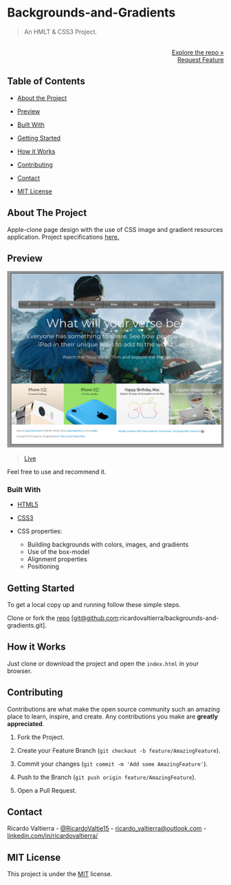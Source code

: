 # Backgrounds-and-Gradients

> An HMLT & CSS3 Project.

<p align="right">
  <br>
  <a href="https://github.com/ricardovaltierra/backgrounds-and-gradients">Explore the repo »</a>
  <br>
  <a href="https://github.com/ricardovaltierra/backgrounds-and-gradients/issues">Request Feature</a>
</p>

## Table of Contents

* [About the Project](#about-the-project)

* [Preview](#preview)

* [Built With](#built-with)

* [Getting Started](#getting-started)

* [How it Works](#how-it-works)

* [Contributing](#contributing)

* [Contact](#contact)

* [MIT License](#mit-license)

## About The Project

Apple-clone page design with the use of CSS image and gradient resources application. Project specifications [here.](https://www.theodinproject.com/courses/html5-and-css3/lessons/building-with-backgrounds-and-gradients)

## Preview

<img src="assets/img/screenshot.png" alt="Page clone" width="580" />

> [Live](https://small-toy-app.herokuapp.com/)

Feel free to use and recommend it.

### Built With

* [HTML5](https://www.ruby-lang.org/en/news/2019/08/28/ruby-2-6-4-released/)

* [CSS3](https://rubygems.org/gems/rails/versions/5.1.6)

* CSS properties:
    * Building backgrounds with colors, images, and gradients
    * Use of the box-model
    * Alignment properties
    * Positioning

## Getting Started

To get a local copy up and running follow these simple steps.

Clone or fork the <a href="https://github.com/ricardovaltierra/backgrounds-and-gradients">repo</a> [git@github.com:ricardovaltierra/backgrounds-and-gradients.git].

## How it Works

Just clone or download the project and open the `index.html` in your browser.

## Contributing

Contributions are what make the open source community such an amazing place to learn, inspire, and create. Any contributions you make are **greatly appreciated**.

1. Fork the Project.

2. Create your Feature Branch (`git checkout -b feature/AmazingFeature`).

3. Commit your changes (`git commit -m 'Add some AmazingFeature'`).

4. Push to the Branch (`git push origin feature/AmazingFeature`).

5. Open a Pull Request.

## Contact

Ricardo Valtierra - [@RicardoValtie15](https://twitter.com/RicardoValtie15) - ricardo_valtierra@outlook.com  - [linkedin.com/in/ricardovaltierra/](https://www.linkedin.com/in/ricardovaltierra/)

## MIT License

This project is under the [MIT](LICENSE) license.
